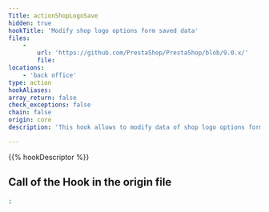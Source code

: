 ```yaml
---
Title: actionShopLogoSave
hidden: true
hookTitle: 'Modify shop logo options form saved data'
files:
    -
        url: 'https://github.com/PrestaShop/PrestaShop/blob/9.0.x/'
        file: 
locations:
    - 'back office'
type: action
hookAliases: 
array_return: false
check_exceptions: false
chain: false
origin: core
description: 'This hook allows to modify data of shop logo options form after it was saved'

---
```


{{% hookDescriptor %}}

## Call of the Hook in the origin file

```php
;
```
